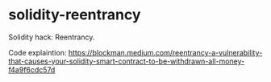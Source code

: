 # solidity-reentrancy

Solidity hack: Reentrancy.

Code explaintion: https://blockman.medium.com/reentrancy-a-vulnerability-that-causes-your-solidity-smart-contract-to-be-withdrawn-all-money-f4a9f6cdc57d
